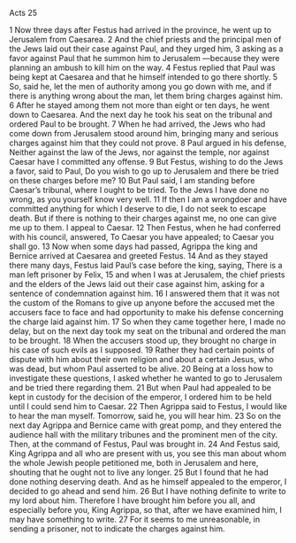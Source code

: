 Acts 25

1	Now three days after Festus had arrived in the province, he went up to Jerusalem from Caesarea.
2	And the chief priests and the principal men of the Jews laid out their case against Paul, and they urged him,
3	asking as a favor against Paul that he summon him to Jerusalem —because they were planning an ambush to kill him on the way.
4	Festus replied that Paul was being kept at Caesarea and that he himself intended to go there shortly.
5	So, said he, let the men of authority among you go down with me, and if there is anything wrong about the man, let them bring charges against him.
6	After he stayed among them not more than eight or ten days, he went down to Caesarea. And the next day he took his seat on the tribunal and ordered Paul to be brought.
7	When he had arrived, the Jews who had come down from Jerusalem stood around him, bringing many and serious charges against him that they could not prove.
8	Paul argued in his defense, Neither against the law of the Jews, nor against the temple, nor against Caesar have I committed any offense.
9	But Festus, wishing to do the Jews a favor, said to Paul, Do you wish to go up to Jerusalem and there be tried on these charges before me?
10	But Paul said, I am standing before Caesar’s tribunal, where I ought to be tried. To the Jews I have done no wrong, as you yourself know very well.
11	If then I am a wrongdoer and have committed anything for which I deserve to die, I do not seek to escape death. But if there is nothing to their charges against me, no one can give me up to them. I appeal to Caesar.
12	Then Festus, when he had conferred with his council, answered, To Caesar you have appealed; to Caesar you shall go.
13	Now when some days had passed, Agrippa the king and Bernice arrived at Caesarea and greeted Festus.
14	And as they stayed there many days, Festus laid Paul’s case before the king, saying, There is a man left prisoner by Felix,
15	and when I was at Jerusalem, the chief priests and the elders of the Jews laid out their case against him, asking for a sentence of condemnation against him.
16	I answered them that it was not the custom of the Romans to give up anyone before the accused met the accusers face to face and had opportunity to make his defense concerning the charge laid against him.
17	So when they came together here, I made no delay, but on the next day took my seat on the tribunal and ordered the man to be brought.
18	When the accusers stood up, they brought no charge in his case of such evils as I supposed.
19	Rather they had certain points of dispute with him about their own religion and about a certain Jesus, who was dead, but whom Paul asserted to be alive.
20	Being at a loss how to investigate these questions, I asked whether he wanted to go to Jerusalem and be tried there regarding them.
21	But when Paul had appealed to be kept in custody for the decision of the emperor, I ordered him to be held until I could send him to Caesar.
22	Then Agrippa said to Festus, I would like to hear the man myself. Tomorrow, said he, you will hear him.
23	So on the next day Agrippa and Bernice came with great pomp, and they entered the audience hall with the military tribunes and the prominent men of the city. Then, at the command of Festus, Paul was brought in.
24	And Festus said, King Agrippa and all who are present with us, you see this man about whom the whole Jewish people petitioned me, both in Jerusalem and here, shouting that he ought not to live any longer.
25	But I found that he had done nothing deserving death. And as he himself appealed to the emperor, I decided to go ahead and send him.
26	But I have nothing definite to write to my lord about him. Therefore I have brought him before you all, and especially before you, King Agrippa, so that, after we have examined him, I may have something to write.
27	For it seems to me unreasonable, in sending a prisoner, not to indicate the charges against him.

